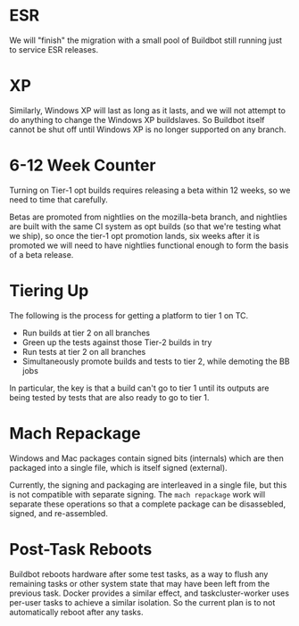 # ESR

We will "finish" the migration with a small pool of Buildbot still running just
to service ESR releases.

# XP

Similarly, Windows XP will last as long as it lasts, and we will not attempt to
do anything to change the Windows XP buildslaves.  So Buildbot itself cannot be
shut off until Windows XP is no longer supported on any branch.

# 6-12 Week Counter

Turning on Tier-1 opt builds requires releasing a beta within 12 weeks, so we
need to time that carefully.

Betas are promoted from nightlies on the mozilla-beta branch, and nightlies are
built with the same CI system as opt builds (so that we're testing what we
ship), so once the tier-1 opt promotion lands, six weeks after it is promoted
we will need to have nightlies functional enough to form the basis of a beta
release.

# Tiering Up

The following is the process for getting a platform to tier 1 on TC.

 * Run builds at tier 2 on all branches
 * Green up the tests against those Tier-2 builds in try
 * Run tests at tier 2 on all branches
 * Simultaneously promote builds and tests to tier 2, while demoting the BB jobs

In particular, the key is that a build can't go to tier 1 until its outputs are
being tested by tests that are also ready to go to tier 1.

# Mach Repackage

Windows and Mac packages contain signed bits (internals) which are then
packaged into a single file, which is itself signed (external).

Currently, the signing and packaging are interleaved in a single file, but this
is not compatible with separate signing.  The `mach repackage` work will
separate these operations so that a complete package can be disassebled,
signed, and re-assembled.

# Post-Task Reboots

Buildbot reboots hardware after some test tasks, as a way to flush any
remaining tasks or other system state that may have been left from the previous
task.  Docker provides a similar effect, and taskcluster-worker uses per-user
tasks to achieve a similar isolation.  So the current plan is to not
automatically reboot after any tasks.

